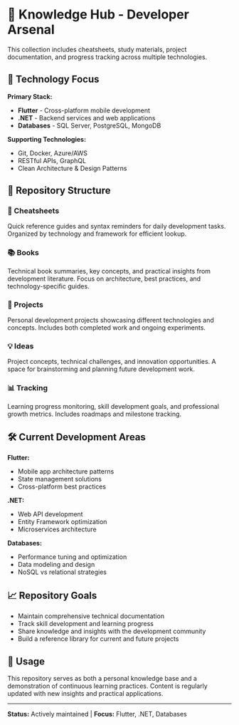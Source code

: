 # 🧠 Knowledge Hub - Developer Arsenal
This collection includes cheatsheets, study materials, project documentation, and progress tracking across multiple technologies.

## 🎯 Technology Focus

**Primary Stack:**
- **Flutter** - Cross-platform mobile development
- **.NET** - Backend services and web applications
- **Databases** - SQL Server, PostgreSQL, MongoDB

**Supporting Technologies:**
- Git, Docker, Azure/AWS
- RESTful APIs, GraphQL
- Clean Architecture & Design Patterns

## 📁 Repository Structure

### 📖 Cheatsheets
Quick reference guides and syntax reminders for daily development tasks. Organized by technology and framework for efficient lookup.

### 📚 Books
Technical book summaries, key concepts, and practical insights from development literature. Focus on architecture, best practices, and technology-specific guides.

### 🚀 Projects
Personal development projects showcasing different technologies and concepts. Includes both completed work and ongoing experiments.

### 💡 Ideas
Project concepts, technical challenges, and innovation opportunities. A space for brainstorming and planning future development work.

### 📊 Tracking
Learning progress monitoring, skill development goals, and professional growth metrics. Includes roadmaps and milestone tracking.

## 🛠️ Current Development Areas

**Flutter:**
- Mobile app architecture patterns
- State management solutions
- Cross-platform best practices

**.NET:**
- Web API development
- Entity Framework optimization
- Microservices architecture

**Databases:**
- Performance tuning and optimization
- Data modeling and design
- NoSQL vs relational strategies

## 📈 Repository Goals

- Maintain comprehensive technical documentation
- Track skill development and learning progress
- Share knowledge and insights with the development community
- Build a reference library for current and future projects

## 🔧 Usage

This repository serves as both a personal knowledge base and a demonstration of continuous learning practices. Content is regularly updated with new insights and practical applications.

---

**Status:** Actively maintained | **Focus:** Flutter, .NET, Databases
